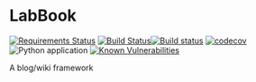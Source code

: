 # LabBook
[![Requirements Status](https://requires.io/github/knary/LabBook/requirements.svg?branch=master)](https://requires.io/github/knary/LabBook/requirements/?branch=master) [![Build Status](https://dev.azure.com/kontar/labbook/_apis/build/status/knary.LabBook?branchName=master)](https://dev.azure.com/kontar/labbook/_build/latest?definitionId=3&branchName=master)[![Build status](https://ci.appveyor.com/api/projects/status/my78vol3myq75a62/branch/master?svg=true)](https://ci.appveyor.com/project/knary/labbook/branch/master) [![codecov](https://codecov.io/gh/knary/LabBook/branch/master/graph/badge.svg)](https://codecov.io/gh/knary/LabBook) ![Python application](https://github.com/knary/LabBook/workflows/Python%20application/badge.svg) [![Known Vulnerabilities](https://snyk.io/test/github/knary/LabBook/badge.svg)](https://snyk.io/test/github/knary/LabBook?targetFile=requirements-dev.txt)

A blog/wiki framework
